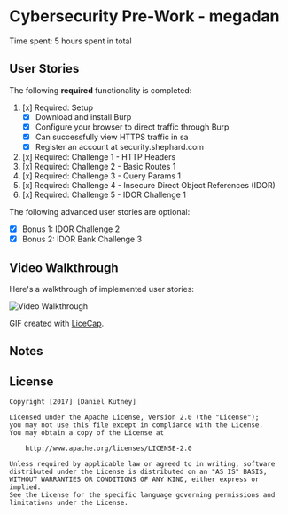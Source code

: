 # Cybersecurity Pre-Work - megadan

Time spent: 5 hours spent in total 

## User Stories

The following **required** functionality is completed:

1. [x]  Required: Setup 
    -  [x]  Download and install Burp
    -  [x]  Configure your browser to direct traffic through Burp
    -  [x]  Can successfully view HTTPS traffic in sa
    -  [x]  Register an account at security.shephard.com
  
2. [x]  Required: Challenge 1 - HTTP Headers
3. [x]  Required: Challenge 2 - Basic Routes 1
4. [x]  Required: Challenge 3 - Query Params 1
5. [x]  Required: Challenge 4 - Insecure Direct Object References (IDOR)
6. [x]  Required: Challenge 5 - IDOR Challenge 1 

The following advanced user stories are optional:

* [x]  Bonus 1: IDOR Challenge 2 
* [x]  Bonus 2: IDOR Bank Challenge 3

## Video Walkthrough

Here's a walkthrough of implemented user stories:

<img src='http://somuchbagels.imgur.com/all' title='Video Walkthrough' width='' alt='Video Walkthrough' />

GIF created with [LiceCap](http://www.cockos.com/licecap/).

## Notes


## License

    Copyright [2017] [Daniel Kutney]

    Licensed under the Apache License, Version 2.0 (the "License");
    you may not use this file except in compliance with the License.
    You may obtain a copy of the License at

        http://www.apache.org/licenses/LICENSE-2.0

    Unless required by applicable law or agreed to in writing, software
    distributed under the License is distributed on an "AS IS" BASIS,
    WITHOUT WARRANTIES OR CONDITIONS OF ANY KIND, either express or implied.
    See the License for the specific language governing permissions and
    limitations under the License.
